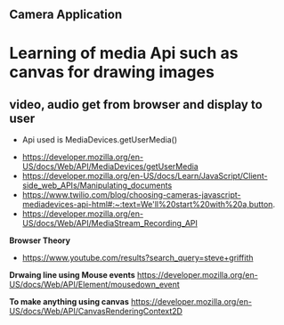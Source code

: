 ## Camera Application

# Learning of media Api such as canvas for drawing images

## video, audio get from browser and display to user
* Api used is MediaDevices.getUserMedia() 
- https://developer.mozilla.org/en-US/docs/Web/API/MediaDevices/getUserMedia
- https://developer.mozilla.org/en-US/docs/Learn/JavaScript/Client-side_web_APIs/Manipulating_documents
- https://www.twilio.com/blog/choosing-cameras-javascript-mediadevices-api-html#:~:text=We'll%20start%20with%20a,button.
- https://developer.mozilla.org/en-US/docs/Web/API/MediaStream_Recording_API

**Browser Theory**
- https://www.youtube.com/results?search_query=steve+griffith

**Drwaing line using Mouse events**
https://developer.mozilla.org/en-US/docs/Web/API/Element/mousedown_event

**To make anything using canvas**
https://developer.mozilla.org/en-US/docs/Web/API/CanvasRenderingContext2D